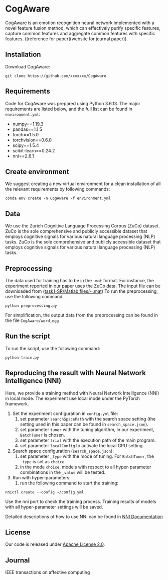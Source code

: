 # CogAware

CogAware is an emotion recognition neural network implemented with a novel feature fusion method, which can effectively purify specific features, capture common features and aggregate common features with specific features. ([reference for paper](website for journal paper)). 


## Installation

Download CogAware:
```
git clone https://github.com/xxxxxxx/CogAware
```

## Requirements

Code for CogAware was prepared using Python 3.6.13. The major requirements are listed below, and the full list can be found in `environment.yml`:
  
- numpy==1.19.3
- pandas==1.1.5
- torch==1.5.0
- torchvision==0.6.0
- scipy==1.5.4
- scikit-learn==0.24.2  
- nni==2.6.1 

## Create environment

We suggest creating a new virtual environment for a clean installation of all the relevant requirements by following commands:

```
conda env create -n CogAware -f environment.yml
```

## Data

We use the Zurich Cognitive Language Processing Corpus (ZuCo) dataset. ZuCo is the sole comprehensive and publicly accessible dataset that employs cognitive signals for various natural language processing (NLP) tasks.
ZuCo is the sole comprehensive and publicly accessible dataset that employs cognitive signals for various natural language processing (NLP) tasks.

## Preprocessing

The data used for training has to be in the `.mat` format. 
For instance, the experiment reported in our paper uses the ZuCo data. The input file can be downloaded from ([task1-SR/Matlab files/~.mat](https://osf.io/q3zws/#!))
To run the preprocessing, use the following command:
```
python preprocessing.py
```
For simplification, the output data from the preprocessing can be found in the file ``CogAware/word_egg``

## Run the script

To run the script, use the following command:
```
python train.py
```

## Reproducing the result with Neural Network Intelligence (NNI)

Here, we provide a training method with Neural Network Intelligence (NNI) in local mode. The experiment use local mode under the PyTorch framework.

1. Set the experiment configuration in ``config.yml`` file:
   1. set parameter `searchSpacePath` with the search space setting (the setting used in this paper can be found in ``search_space.json``). 
   2. set parameter `tuner` with the tuning algorithm, in our experiment, `BatchTuner` is chosen.
   3. set parameter `trial` with the execution path of the main program.
   4. set parameter `localConfig` to activate the local GPU setting.
2. Search space configuration (``search_space.json``):
   1. set parameter `_type` with the mode of tuning. For `BatchTuner`, the `_type` is set as `choice`.
   2. in the mode `choice`, models with respect to all hyper-parameter combinations in the `_value` will be tested.
3. Run with hyper-parameters:
   1. run the following command to start the training: 
```
nnictl create --config ~/config.yml
```
Use the nni port to check the training process. Training results of models with all hyper-parameter settings will be saved.

Detailed descriptions of how to use NNI can be found in [NNI Documentation](https://nni.readthedocs.io/zh/stable/index.html)

## License

Our code is released under [Apache License 2.0](https://www.apache.org/licenses/LICENSE-2.0).

## Journal

IEEE transactions on affective computing